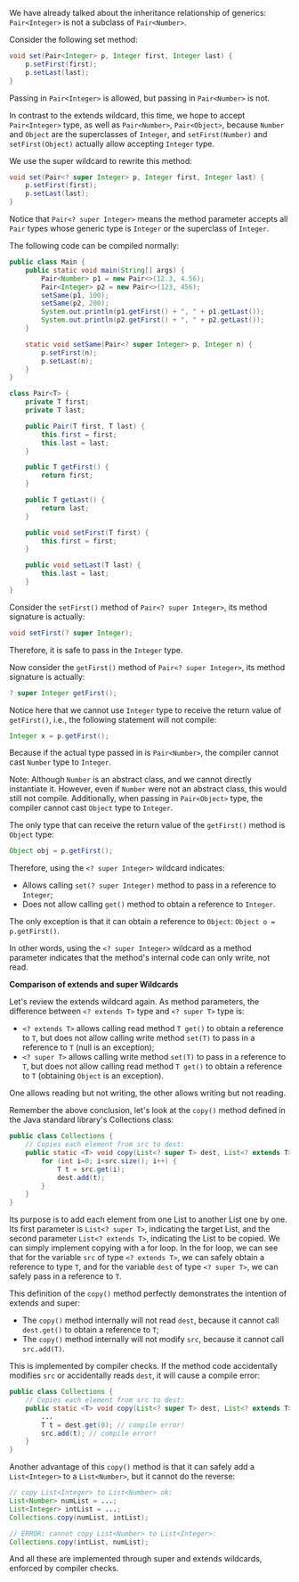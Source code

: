 
We have already talked about the inheritance relationship of generics: `Pair<Integer>` is not a subclass of `Pair<Number>`.

Consider the following set method:

```java
void set(Pair<Integer> p, Integer first, Integer last) {
    p.setFirst(first);
    p.setLast(last);
}
```

Passing in `Pair<Integer>` is allowed, but passing in `Pair<Number>` is not.

In contrast to the extends wildcard, this time, we hope to accept `Pair<Integer>` type, as well as `Pair<Number>`, `Pair<Object>`, because `Number` and `Object` are the superclasses of `Integer`, and `setFirst(Number)` and `setFirst(Object)` actually allow accepting `Integer` type.

We use the super wildcard to rewrite this method:

```java
void set(Pair<? super Integer> p, Integer first, Integer last) {
    p.setFirst(first);
    p.setLast(last);
}
```

Notice that `Pair<? super Integer>` means the method parameter accepts all `Pair` types whose generic type is `Integer` or the superclass of `Integer`.

The following code can be compiled normally:

```java
public class Main {
    public static void main(String[] args) {
        Pair<Number> p1 = new Pair<>(12.3, 4.56);
        Pair<Integer> p2 = new Pair<>(123, 456);
        setSame(p1, 100);
        setSame(p2, 200);
        System.out.println(p1.getFirst() + ", " + p1.getLast());
        System.out.println(p2.getFirst() + ", " + p2.getLast());
    }

    static void setSame(Pair<? super Integer> p, Integer n) {
        p.setFirst(n);
        p.setLast(n);
    }
}

class Pair<T> {
    private T first;
    private T last;

    public Pair(T first, T last) {
        this.first = first;
        this.last = last;
    }

    public T getFirst() {
        return first;
    }

    public T getLast() {
        return last;
    }

    public void setFirst(T first) {
        this.first = first;
    }

    public void setLast(T last) {
        this.last = last;
    }
}
```

Consider the `setFirst()` method of `Pair<? super Integer>`, its method signature is actually:

```java
void setFirst(? super Integer);
```

Therefore, it is safe to pass in the `Integer` type.

Now consider the `getFirst()` method of `Pair<? super Integer>`, its method signature is actually:

```java
? super Integer getFirst();
```

Notice here that we cannot use `Integer` type to receive the return value of `getFirst()`, i.e., the following statement will not compile:

```java
Integer x = p.getFirst();
```

Because if the actual type passed in is `Pair<Number>`, the compiler cannot cast `Number` type to `Integer`.

Note: Although `Number` is an abstract class, and we cannot directly instantiate it. However, even if `Number` were not an abstract class, this would still not compile. Additionally, when passing in `Pair<Object>` type, the compiler cannot cast `Object` type to `Integer`.

The only type that can receive the return value of the `getFirst()` method is `Object` type:

```java
Object obj = p.getFirst();
```

Therefore, using the `<? super Integer>` wildcard indicates:

- Allows calling `set(? super Integer)` method to pass in a reference to `Integer`;
- Does not allow calling `get()` method to obtain a reference to `Integer`.

The only exception is that it can obtain a reference to `Object`: `Object o = p.getFirst()`.

In other words, using the `<? super Integer>` wildcard as a method parameter indicates that the method's internal code can only write, not read.

**Comparison of extends and super Wildcards**

Let's review the extends wildcard again. As method parameters, the difference between `<? extends T>` type and `<? super T>` type is:

- `<? extends T>` allows calling read method `T get()` to obtain a reference to `T`, but does not allow calling write method `set(T)` to pass in a reference to `T` (null is an exception);
- `<? super T>` allows calling write method `set(T)` to pass in a reference to `T`, but does not allow calling read method `T get()` to obtain a reference to `T` (obtaining `Object` is an exception).

One allows reading but not writing, the other allows writing but not reading.

Remember the above conclusion, let's look at the `copy()` method defined in the Java standard library's Collections class:

```java
public class Collections {
    // Copies each element from src to dest:
    public static <T> void copy(List<? super T> dest, List<? extends T> src) {
        for (int i=0; i<src.size(); i++) {
            T t = src.get(i);
            dest.add(t);
        }
    }
}
```

Its purpose is to add each element from one List to another List one by one. Its first parameter is `List<? super T>`, indicating the target List, and the second parameter `List<? extends T>`, indicating the List to be copied. We can simply implement copying with a for loop. In the for loop, we can see that for the variable `src` of type `<? extends T>`, we can safely obtain a reference to type `T`, and for the variable `dest` of type `<? super T>`, we can safely pass in a reference to `T`.

This definition of the `copy()` method perfectly demonstrates the intention of extends and super:

- The `copy()` method internally will not read `dest`, because it cannot call `dest.get()` to obtain a reference to `T`;
- The `copy()` method internally will not modify `src`, because it cannot call `src.add(T)`.

This is implemented by compiler checks. If the method code accidentally modifies `src` or accidentally reads `dest`, it will cause a compile error:

```java
public class Collections {
    // Copies each element from src to dest:
    public static <T> void copy(List<? super T> dest, List<? extends T> src) {
        ...
        T t = dest.get(0); // compile error!
        src.add(t); // compile error!
    }
}
```

Another advantage of this `copy()` method is that it can safely add a `List<Integer>` to a `List<Number>`, but it cannot do the reverse:

```java
// copy List<Integer> to List<Number> ok:
List<Number> numList = ...;
List<Integer> intList = ...;
Collections.copy(numList, intList);

// ERROR: cannot copy List<Number> to List<Integer>:
Collections.copy(intList, numList);
```

And all these are implemented through super and extends wildcards, enforced by compiler checks.
